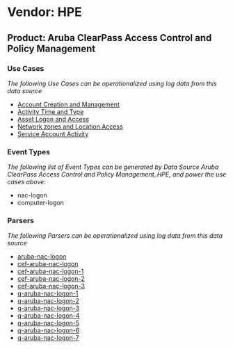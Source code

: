 Vendor: HPE
===========
Product: Aruba ClearPass Access Control and Policy Management
-------------------------------------------------------------

### Use Cases

_The following Use Cases can be operationalized using log data from this data source_

* [Account Creation and Management](../UseCases/usecase_account_creation_and_management.md)
* [Activity Time  and Type](../UseCases/usecase_activity_time__and_type.md)
* [Asset Logon and Access](../UseCases/usecase_asset_logon_and_access.md)
* [Network zones and Location Access](../UseCases/usecase_network_zones_and_location_access.md)
* [Service Account Activity](../UseCases/usecase_service_account_activity.md)


### Event Types

_The following list of Event Types can be generated by Data Source Aruba ClearPass Access Control and Policy Management_HPE, and power the use cases above:_

- nac-logon
- computer-logon


### Parsers

_The following Parsers can be operationalized using log data from this data source_

* [aruba-nac-logon](../Parsers/parserContent_aruba-nac-logon.md)
* [cef-aruba-nac-logon](../Parsers/parserContent_cef-aruba-nac-logon.md)
* [cef-aruba-nac-logon-1](../Parsers/parserContent_cef-aruba-nac-logon-1.md)
* [cef-aruba-nac-logon-2](../Parsers/parserContent_cef-aruba-nac-logon-2.md)
* [cef-aruba-nac-logon-3](../Parsers/parserContent_cef-aruba-nac-logon-3.md)
* [q-aruba-nac-logon-1](../Parsers/parserContent_q-aruba-nac-logon-1.md)
* [q-aruba-nac-logon-2](../Parsers/parserContent_q-aruba-nac-logon-2.md)
* [q-aruba-nac-logon-3](../Parsers/parserContent_q-aruba-nac-logon-3.md)
* [q-aruba-nac-logon-4](../Parsers/parserContent_q-aruba-nac-logon-4.md)
* [q-aruba-nac-logon-5](../Parsers/parserContent_q-aruba-nac-logon-5.md)
* [q-aruba-nac-logon-6](../Parsers/parserContent_q-aruba-nac-logon-6.md)
* [q-aruba-nac-logon-7](../Parsers/parserContent_q-aruba-nac-logon-7.md)
